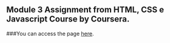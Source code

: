 ## Module 3 Assignment from HTML, CSS e Javascript Course by Coursera.
###You can access the page [here](jonasnascc.github.io/md3-solution).
